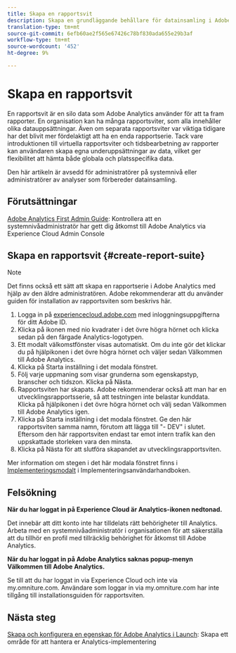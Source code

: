 ```yaml
---
title: Skapa en rapportsvit
description: Skapa en grundläggande behållare för datainsamling i Adobe Analytics.
translation-type: tm+mt
source-git-commit: 6efb60ae2f565e67426c78bf830ada655e29b3af
workflow-type: tm+mt
source-wordcount: '452'
ht-degree: 9%

---
```



# Skapa en rapportsvit

En rapportsvit är en silo data som Adobe Analytics använder för att ta fram rapporter. En organisation kan ha många rapportsviter, som alla innehåller olika datauppsättningar. Även om separata rapportsviter var viktiga tidigare har det blivit mer fördelaktigt att ha en enda rapportserie. Tack vare introduktionen till virtuella rapportsviter och tidsbearbetning av rapporter kan användaren skapa egna underuppsättningar av data, vilket ger flexibilitet att hämta både globala och platsspecifika data.

Den här artikeln är avsedd för administratörer på systemnivå eller administratörer av analyser som förbereder datainsamling.

## Förutsättningar

[Adobe Analytics First Admin Guide](first-admin-guide.md): Kontrollera att en systemnivåadministratör har gett dig åtkomst till Adobe Analytics via Experience Cloud Admin Console

## Skapa en rapportsvit {#create-report-suite}

>[!NOTE]
>
>Det finns också ett sätt att skapa en rapportserie i Adobe Analytics med hjälp av den äldre administratören. Adobe rekommenderar att du använder guiden för installation av rapportsviten som beskrivs här.

1. Logga in på [experiencecloud.adobe.com](https://experiencecloud.adobe.com) med inloggningsuppgifterna för ditt Adobe ID.
1. Klicka på ikonen med nio kvadrater i det övre högra hörnet och klicka sedan på den färgade Analytics-logotypen.
1. Ett modalt välkomstfönster visas automatiskt. Om du inte gör det klickar du på hjälpikonen i det övre högra hörnet och väljer sedan Välkommen till Adobe Analytics.
1. Klicka på Starta inställning i det modala fönstret.
1. Följ varje uppmaning som visar grunderna som egenskapstyp, branscher och tidszon. Klicka på Nästa.
1. Rapportsviten har skapats. Adobe rekommenderar också att man har en utvecklingsrapportsserie, så att testningen inte belastar kunddata. Klicka på hjälpikonen i det övre högra hörnet och välj sedan Välkommen till Adobe Analytics igen.
1. Klicka på Starta inställning i det modala fönstret.
Ge den här rapportsviten samma namn, förutom att lägga till &quot;- DEV&quot; i slutet. Eftersom den här rapportsviten endast tar emot intern trafik kan den uppskattade storleken vara den minsta.
1. Klicka på Nästa för att slutföra skapandet av utvecklingsrapportsviten.

Mer information om stegen i det här modala fönstret finns i [Implementeringsmodalt](/help/implement/prepare/implementation-modal.md) i Implementeringsanvändarhandboken.

## Felsökning

**När du har loggat in på Experience Cloud är Analytics-ikonen nedtonad.**

Det innebär att ditt konto inte har tilldelats rätt behörigheter till Analytics. Arbeta med en systemnivåadministratör i organisationen för att säkerställa att du tillhör en profil med tillräcklig behörighet för åtkomst till Adobe Analytics.

**När du har loggat in på Adobe Analytics saknas popup-menyn Välkommen till Adobe Analytics.**

Se till att du har loggat in via Experience Cloud och inte via my.omniture.com. Användare som loggar in via my.omniture.com har inte tillgång till installationsguiden för rapportsviten.

## Nästa steg

[Skapa och konfigurera en egenskap för Adobe Analytics i Launch](/help/implement/launch/create-analytics-property.md): Skapa ett område för att hantera er Analytics-implementering
